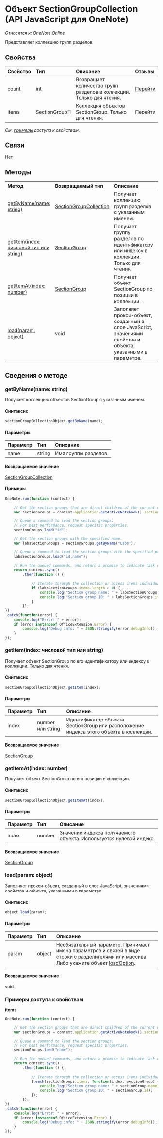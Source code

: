 ﻿# Объект SectionGroupCollection (API JavaScript для OneNote)

_Относится к: OneNote Online_  


Представляет коллекцию групп разделов.

## Свойства

| Свойство     | Тип   |Описание|Отзывы|
|:---------------|:--------|:----------|:-------|
|count|int|Возвращает количество групп разделов в коллекции. Только для чтения.|[Перейти](https://github.com/OfficeDev/office-js-docs/issues/new?title=OneNote-sectionGroupCollection-count)|
|items|[SectionGroup[]](sectiongroup.md)|Коллекция объектов SectionGroup. Только для чтения.|[Перейти](https://github.com/OfficeDev/office-js-docs/issues/new?title=OneNote-sectionGroupCollection-items)|

_См. [примеры](#примеры) доступа к свойствам._

## Связи
Нет


## Методы

| Метод           | Возвращаемый тип    |Описание| Отзыв|
|:---------------|:--------|:----------|:-------|
|[getByName(name: string)](#getbynamename-string)|[SectionGroupCollection](sectiongroupcollection.md)|Получает коллекцию групп разделов с указанным именем.|[Перейти](https://github.com/OfficeDev/office-js-docs/issues/new?title=OneNote-sectionGroupCollection-getByName)|
|[getItem(index: числовой тип или string)](#getitemindex-number-or-string)|[SectionGroup](sectiongroup.md)|Получает группу разделов по идентификатору или индексу в коллекции. Только для чтения.|[Перейти](https://github.com/OfficeDev/office-js-docs/issues/new?title=OneNote-sectionGroupCollection-getItem)|
|[getItemAt(index: number)](#getitematindex-number)|[SectionGroup](sectiongroup.md)|Получает объект SectionGroup по позиции в коллекции.|[Перейти](https://github.com/OfficeDev/office-js-docs/issues/new?title=OneNote-sectionGroupCollection-getItemAt)|
|[load(param: object)](#loadparam-object)|void|Заполняет прокси-объект, созданный в слое JavaScript, значениями свойства и объекта, указанными в параметре.|[Перейти](https://github.com/OfficeDev/office-js-docs/issues/new?title=OneNote-sectionGroupCollection-load)|

## Сведения о методе


### getByName(name: string)
Получает коллекцию объектов SectionGroup с указанным именем.

#### Синтаксис
```js
sectionGroupCollectionObject.getByName(name);
```

#### Параметры
| Параметр    | Тип   |Описание|
|:---------------|:--------|:----------|
|name|string|Имя группы разделов.|

#### Возвращаемое значение
[SectionGroupCollection](sectiongroupcollection.md)

#### Примеры
```js
OneNote.run(function (context) {

    // Get the section groups that are direct children of the current notebook.
    var sectionGroups = context.application.getActiveNotebook().sectionGroups;

    // Queue a command to load the section groups. 
    // For best performance, request specific properties.
    sectionGroups.load("id"); 

    // Get the section groups with the specified name.
    var labsSectionGroups = sectionGroups.getByName("Labs");

    // Queue a command to load the section groups with the specified properties.
    labsSectionGroups.load("id,name"); 
            
    // Run the queued commands, and return a promise to indicate task completion.
    return context.sync()
        .then(function () {

            // Iterate through the collection or access items individually by index.
            if (labsSectionGroups.items.length > 0) {
                console.log("Section group name: " + labsSectionGroups.items[0].name);
                console.log("Section group ID: " + labsSectionGroups.items[0].id);
            }
        });
})
.catch(function(error) {
    console.log("Error: " + error);
    if (error instanceof OfficeExtension.Error) {
        console.log("Debug info: " + JSON.stringify(error.debugInfo));
    }
});
```


### getItem(index: числовой тип или string)
Получает объект SectionGroup по его идентификатору или индексу в коллекции. Только для чтения.

#### Синтаксис
```js
sectionGroupCollectionObject.getItem(index);
```

#### Параметры
| Параметр    | Тип   |Описание|
|:---------------|:--------|:----------|
|index|number или string|Идентификатор объекта SectionGroup или расположение индекса этого объекта в коллекции.|

#### Возвращаемое значение
[SectionGroup](sectiongroup.md)

### getItemAt(index: number)
Получает объект SectionGroup по его позиции в коллекции.

#### Синтаксис
```js
sectionGroupCollectionObject.getItemAt(index);
```

#### Параметры
| Параметр    | Тип   |Описание|
|:---------------|:--------|:----------|
|index|number|Значение индекса получаемого объекта. Используется нулевой индекс.|

#### Возвращаемое значение
[SectionGroup](sectiongroup.md)

### load(param: object)
Заполняет прокси-объект, созданный в слое JavaScript, значениями свойства и объекта, указанными в параметре.

#### Синтаксис
```js
object.load(param);
```

#### Параметры
| Параметр    | Тип   |Описание|
|:---------------|:--------|:----------|
|param|object|Необязательный параметр. Принимает имена параметров и связей в виде строки с разделителями или массива. Либо укажите объект [loadOption](loadoption.md).|

#### Возвращаемое значение
void
### Примеры доступа к свойствам

**items**
```js
OneNote.run(function (context) {

    // Get the section groups that are direct children of the current notebook.
    var sectionGroups = context.application.getActiveNotebook().sectionGroups;

    // Queue a command to load the section groups. 
    // For best performance, request specific properties.
    sectionGroups.load("name"); 

    // Run the queued commands, and return a promise to indicate task completion.
    return context.sync()
        .then(function () {
            
            // Iterate through the collection or access items individually by index, for example: sectionGroups.items[0]
            $.each(sectionGroups.items, function(index, sectionGroup) {
                console.log("Section group name: " + sectionGroup.name);  
                console.log("Section group ID: " + sectionGroup.id);  
            });
        });
})
.catch(function(error) {
    console.log("Error: " + error);
    if (error instanceof OfficeExtension.Error) {
        console.log("Debug info: " + JSON.stringify(error.debugInfo));
    }
});
```

